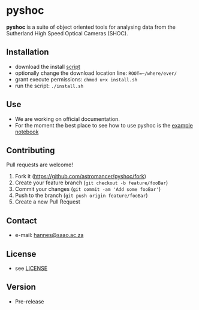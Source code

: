 
pyshoc
======

**pyshoc** is a suite of object oriented tools for analysing data from the
Sutherland High Speed Optical Cameras (SHOC).  

## Installation
* download the install [script](https://github.com/astromancer/pyshoc/raw/dev/install.sh)
* optionally change the download location line: `ROOT=~/where/ever/`
* grant execute permissions: `chmod u+x install.sh`
* run the script: `./install.sh`


## Use
* We are working on official documentation. 
* For the moment the best place to see how to use pyshoc is the 
[example notebook](https://nbviewer.jupyter.org/github/astromancer/pyshoc/blob/master/pyshoc/example/pyshoc.demo.ipynb)

## Contributing
 Pull requests are welcome!
1. Fork it (<https://github.com/astromancer/pyshoc/fork>)
2. Create your feature branch (`git checkout -b feature/fooBar`)
3. Commit your changes (`git commit -am 'Add some fooBar'`)
4. Push to the branch (`git push origin feature/fooBar`)
5. Create a new Pull Request


## Contact
* e-mail: hannes@saao.ac.za

<!-- ### Third party libraries
* see [LIBRARIES](https://github.com/username/sw-name/blob/master/LIBRARIES.md) files -->

## License 
* see [LICENSE](https://github.com/astromancer/pyshoc/blob/master/LICENSE.txt)

## Version 
* Pre-release
